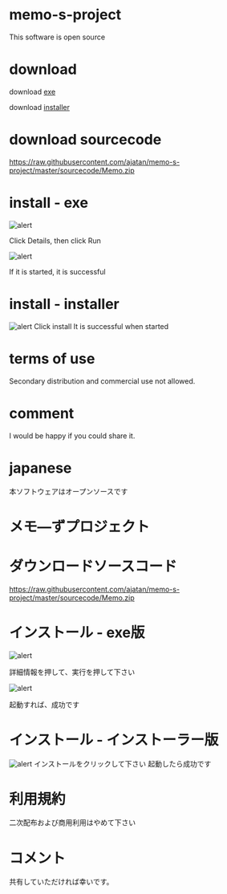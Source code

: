 # memo-s-project

This software is open source


# download
download [exe](https://raw.githubusercontent.com/ajatan/memo-s-project/master/downloads/Memo.exe)

download [installer](https://raw.githubusercontent.com/ajatan/memo-s-project/master/downloads/memo%20installer.zip)
# download sourcecode
https://raw.githubusercontent.com/ajatan/memo-s-project/master/sourcecode/Memo.zip
# install - exe
![alert](https://github.com/ajatan/memo-s-project/blob/master/image/exe%20alert%201.png)

Click Details, then click Run

![alert](https://github.com/ajatan/memo-s-project/blob/master/image/exe%20alert%202.png)

If it is started, it is successful
# install - installer

![alert](https://github.com/ajatan/memo-s-project/blob/master/image/installer%20alert.png)
Click install
It is successful when started
# terms of use
Secondary distribution and commercial use not allowed.
# comment
I would be happy if you could share it.


# japanese
本ソフトウェアはオープンソースです

# メモ―ずプロジェクト

# ダウンロードソースコード
https://raw.githubusercontent.com/ajatan/memo-s-project/master/sourcecode/Memo.zip
# インストール - exe版
![alert](https://github.com/ajatan/memo-s-project/blob/master/image/exe%20alert%201.png)

詳細情報を押して、実行を押して下さい

![alert](https://github.com/ajatan/memo-s-project/blob/master/image/exe%20alert%202.png)

起動すれば、成功です
# インストール - インストーラー版

![alert](https://github.com/ajatan/memo-s-project/blob/master/image/installer%20alert.png)
インストールをクリックして下さい
起動したら成功です
# 利用規約
二次配布および商用利用はやめて下さい
# コメント
共有していただければ幸いです。
